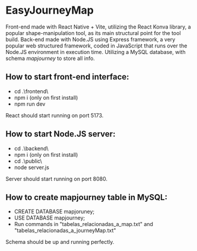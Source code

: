 <b><h1>EasyJourneyMap</h1></b>

Front-end made with React Native + Vite, utilizing the React Konva library, a popular shape-manipulation tool, as its main structural point for the tool build. Back-end made with Node.JS using Express framework, a very popular web structured framework, coded in JavaScript that runs over the Node.JS environment in execution time. Utilizing a MySQL database, with schema <i>mapjourney</i> to store all info.

<b><h2>How to start front-end interface:</h2></b>

- cd .\frontend\
- npm i (only on first install)
- npm run dev

React should start running on port 5173.

<b><h2>How to start Node.JS server:</h2></b>

- cd .\backend\
- npm i (only on first install)
- cd .\public\
- node server.js

Server should start running on port 8080.

<b><h2>How to create mapjourney table in MySQL:</h2></b>

- CREATE DATABASE mapjoruney;
- USE DATABASE mapjourney;
- Run commands in "tabelas_relacionadas_a_map.txt" and "tabelas_relacionadas_a_journeyMap.txt"

Schema should be up and running perfectly.
